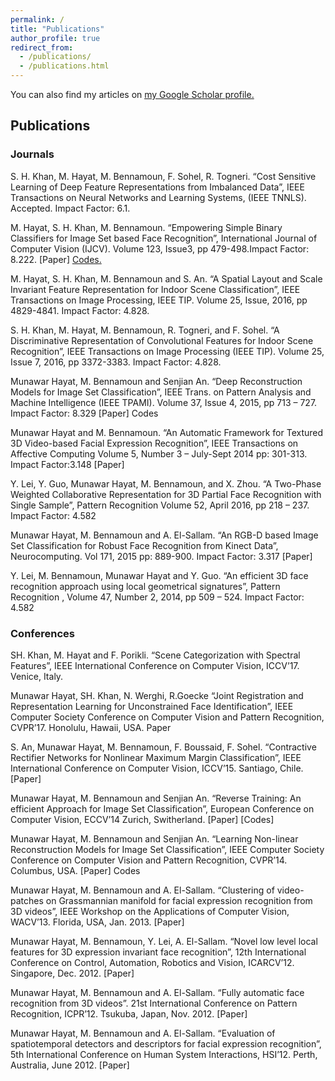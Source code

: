 ```yaml
---
permalink: /
title: "Publications"
author_profile: true
redirect_from: 
  - /publications/
  - /publications.html
---
```



You can also find my articles on <u><a href="{{author.googlescholar}}">my Google Scholar profile</a>.</u>


## Publications
### Journals

S. H. Khan, M. Hayat, M. Bennamoun, F. Sohel, R. Togneri. “Cost Sensitive Learning of Deep Feature Representations from Imbalanced Data”, IEEE Transactions on Neural Networks and Learning Systems, (IEEE TNNLS). Accepted. Impact Factor: 6.1.

M. Hayat, S. H. Khan, M. Bennamoun. “Empowering Simple Binary Classifiers for Image Set based Face Recognition”, International Journal of Computer Vision (IJCV). Volume 123, Issue3, pp 479-498.Impact Factor: 8.222. [Paper] <u><a href="https://ucstaff-my.sharepoint.com/personal/munawar_hayat_canberra_edu_au/_layouts/15/guestaccess.aspx?folderid=0b65257cddfb643989a86e37c0b2a4e32&amp;authkey=ARi5p3C-APMGk3QyekUUpe4&amp;e=c01e61ac8066472daf806a4bb36604ab">Codes</a>.</u>

M. Hayat, S. H. Khan, M. Bennamoun and S. An. “A Spatial Layout and Scale Invariant Feature Representation for Indoor Scene Classification”, IEEE Transactions on Image Processing, IEEE TIP. Volume 25, Issue, 2016, pp 4829-4841. Impact Factor: 4.828.

S. H. Khan, M. Hayat, M. Bennamoun, R. Togneri, and F. Sohel. “A Discriminative Representation of Convolutional Features for Indoor Scene Recognition”, IEEE Transactions on Image Processing (IEEE TIP). Volume 25, Issue 7, 2016, pp 3372-3383. Impact Factor: 4.828.

Munawar Hayat, M. Bennamoun and Senjian An. “Deep Reconstruction Models for Image Set Classification”, IEEE Trans. on Pattern Analysis and Machine Intelligence (IEEE TPAMI). Volume 37, Issue 4, 2015, pp 713 – 727. Impact Factor: 8.329 [Paper] Codes

Munawar Hayat and M. Bennamoun. “An Automatic Framework for Textured 3D Video-based Facial Expression Recognition”, IEEE Transactions on Affective Computing Volume 5, Number 3 – July-Sept 2014 pp: 301-313. Impact Factor:3.148 [Paper]

Y. Lei, Y. Guo, Munawar Hayat, M. Bennamoun, and X. Zhou. “A Two-Phase Weighted Collaborative Representation for 3D Partial Face Recognition with Single Sample”, Pattern Recognition Volume 52, April 2016, pp 218 – 237. Impact Factor: 4.582

Munawar Hayat, M. Bennamoun and A. El-Sallam. “An RGB-D based Image Set Classification for Robust Face Recognition from Kinect Data”, Neurocomputing. Vol 171, 2015 pp: 889-900. Impact Factor: 3.317 [Paper]

Y. Lei, M. Bennamoun, Munawar Hayat and Y. Guo. “An efficient 3D face recognition approach using local geometrical signatures”, Pattern Recognition , Volume 47, Number 2, 2014, pp 509 – 524. Impact Factor: 4.582

 

### Conferences

SH. Khan, M. Hayat and F. Porikli. “Scene Categorization with Spectral Features”, IEEE International Conference on Computer Vision, ICCV’17. Venice, Italy.

Munawar Hayat, SH. Khan, N. Werghi, R.Goecke “Joint Registration and Representation Learning for Unconstrained Face Identification”, IEEE Computer Society Conference on Computer Vision and Pattern Recognition, CVPR’17. Honolulu, Hawaii, USA. Paper

S. An, Munawar Hayat, M. Bennamoun, F. Boussaid, F. Sohel. “Contractive Rectifier Networks for Nonlinear Maximum Margin Classification”, IEEE International Conference on Computer Vision, ICCV’15. Santiago, Chile. [Paper]

Munawar Hayat, M. Bennamoun and Senjian An. “Reverse Training: An efficient Approach for Image Set Classification”, European Conference on Computer Vision, ECCV’14 Zurich, Switherland. [Paper] [Codes]

Munawar Hayat, M. Bennamoun and Senjian An. “Learning Non-linear Reconstruction Models for Image Set Classification”, IEEE Computer Society Conference on Computer Vision and Pattern Recognition, CVPR’14. Columbus, USA. [Paper] Codes

Munawar Hayat, M. Bennamoun and A. El-Sallam. “Clustering of video-patches on Grassmannian manifold for facial expression recognition from 3D videos”, IEEE Workshop on the Applications of Computer Vision, WACV’13. Florida, USA, Jan. 2013. [Paper]

Munawar Hayat, M. Bennamoun, Y. Lei, A. El-Sallam. “Novel low level local features for 3D expression invariant face recognition”, 12th International Conference on Control, Automation, Robotics and Vision, ICARCV’12. Singapore, Dec. 2012. [Paper]

Munawar Hayat, M. Bennamoun and A. El-Sallam. “Fully automatic face recognition from 3D videos”. 21st International Conference on Pattern Recognition, ICPR’12. Tsukuba, Japan, Nov. 2012. [Paper]

Munawar Hayat, M. Bennamoun and A. El-Sallam. “Evaluation of spatiotemporal detectors and descriptors for facial expression recognition”, 5th International Conference on Human System Interactions, HSI’12. Perth, Australia, June 2012. [Paper]

